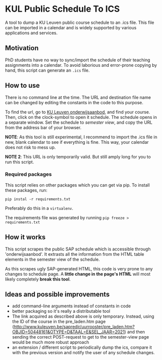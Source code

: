 KUL Public Schedule To ICS
============================

A tool to dump a KU Leuven public course schedule to an .ics file.
This file can be imported in a calendar and is widely supported by
various applications and services.

## Motivation
PhD students have no way to sync/import the schedule of their teaching
assignments into a calendar. To avoid laborious and error-prone
copying by hand, this script can generate an `.ics` file.


## How to use
There is no command line at the time. The URL and destination file
name can be changed by editing the constants in the code to this
purpose.

To find the url, go to [KU Leuven onderwijsaanbod](https://www.onderwijsaanbod.kuleuven.be/2021/opleidingen/e/index.htm),
and find your course. Then, click on the clock-symbol to open it
schedule. The schedule opens in a separate window. Set the schedule to
*semester view*, and copy the URL from the address bar of your
browser.

**NOTE**: As this tool is still experimental, I recommend to import
the .ics file in new, blank calendar to see if everything is fine.
This way, your calendar does not risk to mess up.

**NOTE 2**: This URL is only temporarily valid. But still amply long
for you to run this script.

### Required packages
This script relies on other packages which you can get via pip. To
install these packages, run:
```shell
pip instal -r requirements.txt
```

Preferably do this in a `virtualenv`.

The requirements file was generated by running `pip freeze >
requirements.txt`

## How it works
This script scrapes the public SAP schedule which is accessible through
'onderwijsaanbod'. It extrasts all the information from the HTML table 
elements in the semester view of the schedule.

As this scrapes ugly SAP-generated HTML, this code is very prone to
any changes to schedule page. A **little change in the page's HTML** will
most likely completely **break this tool**.

## Ideas and possible improvements

* add command-line arguments instead of constants in code
* better packaging so it's really a distributable tool
* The link acquired as described above is only temporary. Instead, using the ID 
  of the course in the pre\_laden.htm page (<http://www.kuleuven.be/sapredir/uurrooster/pre_laden.htm?OBJID=50448161&OTYPE=D&TAAL=E&SEL_JAAR=2021>)
  and then sending the correct POST-request to get to the semester-view page
  would be much more robust approach
* an extension / different script to periodically dump the ics, compare it with
  the previous version and notify the user of any schedule changes.



